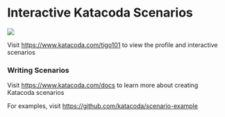 # Interactive Katacoda Scenarios

[![](http://shields.katacoda.com/katacoda/tigo101/count.svg)](https://www.katacoda.com/tigo101 "Get your profile on Katacoda.com")

Visit https://www.katacoda.com/tigo101 to view the profile and interactive scenarios

### Writing Scenarios
Visit https://www.katacoda.com/docs to learn more about creating Katacoda scenarios

For examples, visit https://github.com/katacoda/scenario-example
